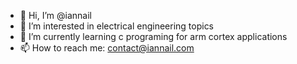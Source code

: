 - 👋 Hi, I’m @iannail
- 👀 I’m interested in electrical engineering topics
- 🌱 I’m currently learning c programing for arm cortex applications
- 📫 How to reach me: contact@iannail.com

<!---
iannail/iannail is a ✨ special ✨ repository because its `README.md` (this file) appears on your GitHub profile.
You can click the Preview link to take a look at your changes.
--->

